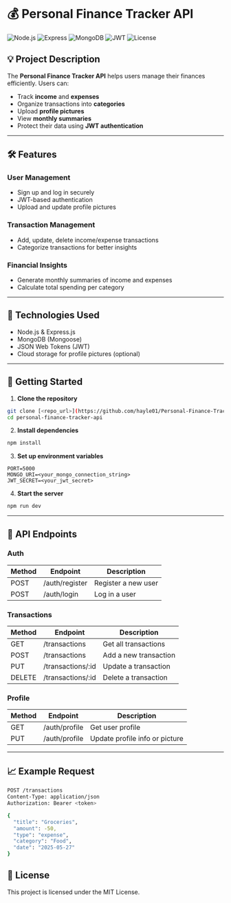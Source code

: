 # 💰 Personal Finance Tracker API

![Node.js](https://img.shields.io/badge/Node.js-339933?style=for-the-badge\&logo=node.js\&logoColor=white)
![Express](https://img.shields.io/badge/Express.js-000000?style=for-the-badge\&logo=express\&logoColor=white)
![MongoDB](https://img.shields.io/badge/MongoDB-47A248?style=for-the-badge\&logo=mongodb\&logoColor=white)
![JWT](https://img.shields.io/badge/JWT-000000?style=for-the-badge\&logo=jsonwebtokens\&logoColor=white)
![License](https://img.shields.io/badge/License-MIT-blue.svg)

## 💡 Project Description

The **Personal Finance Tracker API** helps users manage their finances efficiently. Users can:

* Track **income** and **expenses**
* Organize transactions into **categories**
* Upload **profile pictures**
* View **monthly summaries**
* Protect their data using **JWT authentication**

---

## 🛠 Features

### User Management

* Sign up and log in securely
* JWT-based authentication
* Upload and update profile pictures

### Transaction Management

* Add, update, delete income/expense transactions
* Categorize transactions for better insights

### Financial Insights

* Generate monthly summaries of income and expenses
* Calculate total spending per category

---

## 🔧 Technologies Used

* Node.js & Express.js
* MongoDB (Mongoose)
* JSON Web Tokens (JWT)
* Cloud storage for profile pictures (optional)

---

## 🚀 Getting Started

1. **Clone the repository**

```bash
git clone [<repo_url>](https://github.com/hayle01/Personal-Finance-Tracker-api.git)
cd personal-finance-tracker-api
```

2. **Install dependencies**

```bash
npm install
```

3. **Set up environment variables**

```
PORT=5000
MONGO_URI=<your_mongo_connection_string>
JWT_SECRET=<your_jwt_secret>
```

4. **Start the server**

```bash
npm run dev
```

---

## 📄 API Endpoints

### Auth

| Method | Endpoint         | Description         |
| ------ | ---------------- | ------------------- |
| POST   | /auth/register | Register a new user |
| POST   | /auth/login  | Log in a user       |

### Transactions

| Method | Endpoint               | Description           |
| ------ | ---------------------- | --------------------- |
| GET    | /transactions      | Get all transactions  |
| POST   | /transactions      | Add a new transaction |
| PUT    | /transactions/\:id | Update a transaction  |
| DELETE | /transactions/\:id | Delete a transaction  |

### Profile

| Method | Endpoint     | Description                    |
| ------ | ------------ | ------------------------------ |
| GET    | /auth/profile | Get user profile               |
| PUT    | /auth/profile | Update profile info or picture |

---

## 📈 Example Request

```bash
POST /transactions
Content-Type: application/json
Authorization: Bearer <token>

{
  "title": "Groceries",
  "amount": -50,
  "type": "expense",
  "category": "Food",
  "date": "2025-05-27"
}
```

## 📄 License

This project is licensed under the MIT License.
